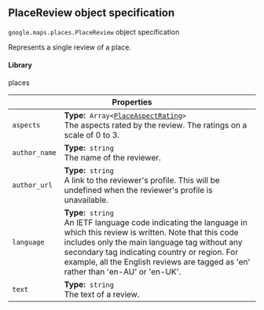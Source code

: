 <h2 id="PlaceReview">
PlaceReview
object specification
</h2><p>
<code><span itemprop="path">google.maps.places</span>.<span itemprop="name">PlaceReview</span></code>
object specification
</p><p>Represents a single review of a place.</p><h4>Library</h4><p>places</p><table class="properties responsive" summary="object PlaceReview - Properties">
<thead>
<tr><th colspan="2">Properties</th>
</tr></thead>
<tbody>
<tr>
<td><code>aspects</code></td>
<td><div><strong>Type:</strong>&nbsp; <code>Array&lt;<a href="https://github.com/amenadiel/google-maps-documentation/blob/master/docs/PlaceAspectRating.md">PlaceAspectRating</a>&gt;</code></div>
<div class="desc">The aspects rated by the review. The ratings on a scale of 0 to 3.</div></td>
</tr>
<tr>
<td><code>author_name</code></td>
<td><div><strong>Type:</strong>&nbsp; <code>string</code></div>
<div class="desc">The name of the reviewer.</div></td>
</tr>
<tr>
<td><code>author_url</code></td>
<td><div><strong>Type:</strong>&nbsp; <code>string</code></div>
<div class="desc">A link to the reviewer's profile. This will be undefined when the reviewer's profile is unavailable.</div></td>
</tr>
<tr>
<td><code>language</code></td>
<td><div><strong>Type:</strong>&nbsp; <code>string</code></div>
<div class="desc">An IETF language code indicating the language in which this review is written. Note that this code includes only the main language tag without any secondary tag indicating country or region. For example, all the English reviews are tagged as 'en' rather than 'en-AU' or 'en-UK'.</div></td>
</tr>
<tr>
<td><code>text</code></td>
<td><div><strong>Type:</strong>&nbsp; <code>string</code></div>
<div class="desc">The text of a review.</div></td>
</tr>
</tbody>
</table>